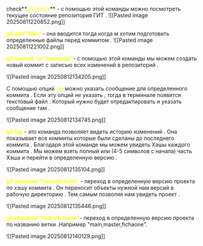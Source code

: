  check**<font color="#ffff00">git status</font>** - с помощью этой команды можно посмотреть текущее состояние репозитория ГИТ . 
![[Pasted image 20250811220852.png]]

**<font color="#ffff00">git add "files"</font>**- она вводится тогда когда м хотим подготовить определенные файлы перед коммитом . 
![[Pasted image 20250811221002.png]]

**<font color="#ffff00">git commit -m "message"</font>**- с помощью этой команды мы можем создать новый коммит с записью всех изменений в репозиторий .

![[Pasted image 20250812134205.png]]

С помощью опций **<font color="#ffff00">-m</font>** можно указать сообщение для определенного коммита .
Если эту опций не указать , тогда в терминале появится текстовый файл . Который нужно будет отредактировать и указать сообщение там .

![[Pasted image 20250812134745.png]]


**<font color="#ffff00">git log</font>** - это команда позволяет видеть историю изменений . Она показывает все коммиты  которые были сделаны до последнего коммита . Благодаря этой команде мы можем увидеть Хэшы каждого коммита . Мы можем взять полный или (4-5 символов с начала) часть Хэша и перейти в определенную версию .

![[Pasted image 20250812135104.png]]


**<font color="#ffff00">git checkout "commit hash"</font>** - переход в определенную версию проекта по хэшу коммита . Он переносит объекты нужной нам версий в рабочую директорию . Тем самым позволяя нам увидеть проект .

![[Pasted image 20250812135446.png]]

**<font color="#ffff00">git checkout "branch name"</font>**- переход в определенную версию проекта по названию ветки .Например "main,master,fichaone".

![[Pasted image 20250812140129.png]]



